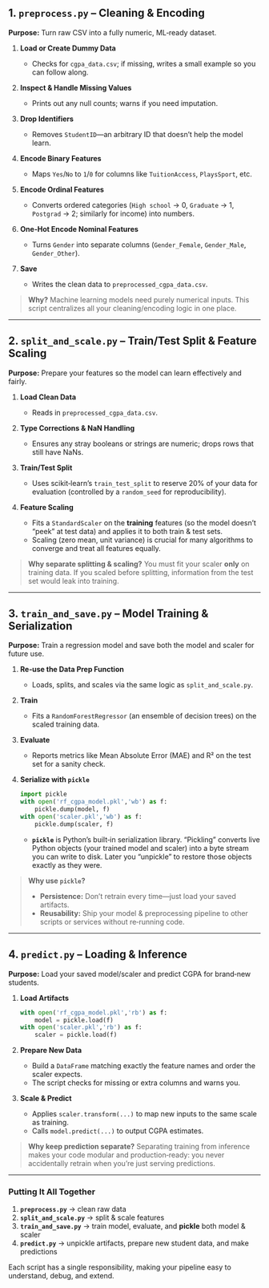 

## 1. `preprocess.py` – Cleaning & Encoding

**Purpose:** Turn raw CSV into a fully numeric, ML‑ready dataset.

1. **Load or Create Dummy Data**

   * Checks for `cgpa_data.csv`; if missing, writes a small example so you can follow along.
2. **Inspect & Handle Missing Values**

   * Prints out any null counts; warns if you need imputation.
3. **Drop Identifiers**

   * Removes `StudentID`—an arbitrary ID that doesn’t help the model learn.
4. **Encode Binary Features**

   * Maps `Yes`/`No` to `1`/`0` for columns like `TuitionAccess`, `PlaysSport`, etc.
5. **Encode Ordinal Features**

   * Converts ordered categories (`High school` → 0, `Graduate` → 1, `Postgrad` → 2; similarly for income) into numbers.
6. **One‑Hot Encode Nominal Features**

   * Turns `Gender` into separate columns (`Gender_Female`, `Gender_Male`, `Gender_Other`).
7. **Save**

   * Writes the clean data to `preprocessed_cgpa_data.csv`.

> **Why?**
> Machine learning models need purely numerical inputs. This script centralizes all your cleaning/encoding logic in one place.

---

## 2. `split_and_scale.py` – Train/Test Split & Feature Scaling

**Purpose:** Prepare your features so the model can learn effectively and fairly.

1. **Load Clean Data**

   * Reads in `preprocessed_cgpa_data.csv`.
2. **Type Corrections & NaN Handling**

   * Ensures any stray booleans or strings are numeric; drops rows that still have NaNs.
3. **Train/Test Split**

   * Uses scikit‑learn’s `train_test_split` to reserve 20% of your data for evaluation (controlled by a `random_seed` for reproducibility).
4. **Feature Scaling**

   * Fits a `StandardScaler` on the **training** features (so the model doesn’t “peek” at test data) and applies it to both train & test sets.
   * Scaling (zero mean, unit variance) is crucial for many algorithms to converge and treat all features equally.

> **Why separate splitting & scaling?**
> You must fit your scaler **only** on training data. If you scaled before splitting, information from the test set would leak into training.

---

## 3. `train_and_save.py` – Model Training & Serialization

**Purpose:** Train a regression model and save both the model and scaler for future use.

1. **Re‑use the Data Prep Function**

   * Loads, splits, and scales via the same logic as `split_and_scale.py`.
2. **Train**

   * Fits a `RandomForestRegressor` (an ensemble of decision trees) on the scaled training data.
3. **Evaluate**

   * Reports metrics like Mean Absolute Error (MAE) and R² on the test set for a sanity check.
4. **Serialize with `pickle`**

   ```python
   import pickle
   with open('rf_cgpa_model.pkl','wb') as f:
       pickle.dump(model, f)
   with open('scaler.pkl','wb') as f:
       pickle.dump(scaler, f)
   ```

   * **`pickle`** is Python’s built‑in serialization library. “Pickling” converts live Python objects (your trained model and scaler) into a byte stream you can write to disk. Later you “unpickle” to restore those objects exactly as they were.

> **Why use `pickle`?**
>
> * **Persistence:** Don’t retrain every time—just load your saved artifacts.
> * **Reusability:** Ship your model & preprocessing pipeline to other scripts or services without re‑running code.

---

## 4. `predict.py` – Loading & Inference

**Purpose:** Load your saved model/scaler and predict CGPA for brand‑new students.

1. **Load Artifacts**

   ```python
   with open('rf_cgpa_model.pkl','rb') as f:
       model = pickle.load(f)
   with open('scaler.pkl','rb') as f:
       scaler = pickle.load(f)
   ```
2. **Prepare New Data**

   * Build a `DataFrame` matching exactly the feature names and order the scaler expects.
   * The script checks for missing or extra columns and warns you.
3. **Scale & Predict**

   * Applies `scaler.transform(...)` to map new inputs to the same scale as training.
   * Calls `model.predict(...)` to output CGPA estimates.

> **Why keep prediction separate?**
> Separating training from inference makes your code modular and production‑ready: you never accidentally retrain when you’re just serving predictions.

---

### Putting It All Together

1. **`preprocess.py`** → clean raw data
2. **`split_and_scale.py`** → split & scale features
3. **`train_and_save.py`** → train model, evaluate, and **pickle** both model & scaler
4. **`predict.py`** → unpickle artifacts, prepare new student data, and make predictions

Each script has a single responsibility, making your pipeline easy to understand, debug, and extend.
